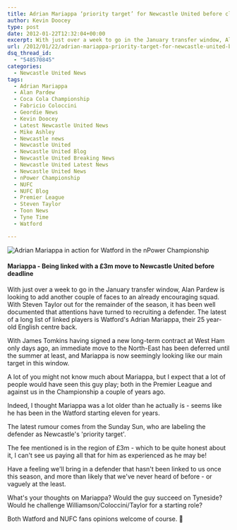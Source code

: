 ```yaml
---
title: Adrian Mariappa ‘priority target’ for Newcastle United before close of window
author: Kevin Doocey
type: post
date: 2012-01-22T12:32:04+00:00
excerpt: With just over a week to go in the January transfer window, Alan Pardew is looking to add another couple of faces to an already encouraging squad. With Steven Taylor out for..
url: /2012/01/22/adrian-mariappa-priority-target-for-newcastle-united-before-close-of-window/
dsq_thread_id:
  - "548570845"
categories:
  - Newcastle United News
tags:
  - Adrian Mariappa
  - Alan Pardew
  - Coca Cola Championship
  - Fabricio Coloccini
  - Geordie News
  - Kevin Doocey
  - Latest Newcastle United News
  - Mike Ashley
  - Newcastle news
  - Newcastle United
  - Newcastle United Blog
  - Newcastle United Breaking News
  - Newcastle United Latest News
  - Newcastle United News
  - nPower Championship
  - NUFC
  - NUFC Blog
  - Premier League
  - Steven Taylor
  - Toon News
  - Tyne Time
  - Watford

---
```

![Adrian Mariappa in action for Watford in the nPower Championship](https://www.tynetime.com/wp-content/uploads/2012/01/Adrian-Mariappa-Watford.jpg "Adrian-Mariappa-Watford")

#### Mariappa - Being linked with a £3m move to Newcastle United before deadline

With just over a week to go in the January transfer window, Alan Pardew is looking to add another couple of faces to an already encouraging squad. With Steven Taylor out for the remainder of the season, it has been well documented that attentions have turned to recruiting a defender. The latest of a long list of linked players is Watford's Adrian Mariappa, their 25 year-old English centre back.

With James Tomkins having signed a new long-term contract at West Ham only days ago, an immediate move to the North-East has been deferred until the summer at least, and Mariappa is now seemingly looking like our main target in this window.

A lot of you might not know much about Mariappa, but I expect that a lot of people would have seen this guy play; both in the Premier League and against us in the Championship a couple of years ago.

Indeed, I thought Mariappa was a lot older than he actually is - seems like he has been in the Watford starting eleven for years.

The latest rumour comes from the Sunday Sun, who are labeling the defender as Newcastle's 'priority target'.

The fee mentioned is in the region of £3m - which to be quite honest about it, I can't see us paying all that for him as experienced as he may be!

Have a feeling we'll bring in a defender that hasn't been linked to us once this season, and more than likely that we've never heard of before - or vaguely at the least.

What's your thoughts on Mariappa? Would the guy succeed on Tyneside? Would he challenge Williamson/Coloccini/Taylor for a starting role?

Both Watford and NUFC fans opinions welcome of course. 🙂
